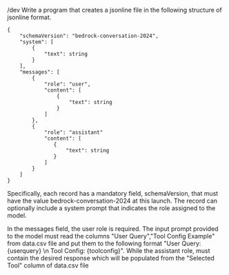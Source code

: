 /dev Write a program that creates a jsonline file in the following structure of jsonline format.

```jsonl
{
    "schemaVersion": "bedrock-conversation-2024",
    "system": [
        {
            "text": string
        }
    ],
    "messages": [
        {
            "role": "user",
            "content": [
                {
                    "text": string
                }
            ]
        },
        {
            "role": "assistant"
            "content": [
               {
                   "text": string
               }
            ]
        }
    ]
}
```
Specifically, each record has a mandatory field, schemaVersion, that must have the value bedrock-conversation-2024 at this launch. The record can optionally include a system prompt that indicates the role assigned to the model.

In the messages field, the user role is required. The input prompt provided to the model must read the columns "User Query","Tool Config Example" from data.csv file and put them to the following format
"User Query: {userquery} \n Tool Config: {toolconfig}".
While the assistant role, must contain the desired response which will be populated from the "Selected Tool" column of data.csv file

